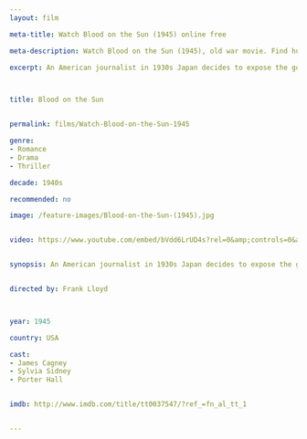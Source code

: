 ```yaml
---
layout: film

meta-title: Watch Blood on the Sun (1945) online free

meta-description: Watch Blood on the Sun (1945), old war movie. Find hundreds of classic public domain films at La Filmothèque .

excerpt: An American journalist in 1930s Japan decides to expose the government's scheme for world domination.



title: Blood on the Sun


permalink: films/Watch-Blood-on-the-Sun-1945

genre:
- Romance
- Drama
- Thriller

decade: 1940s

recommended: no

image: /feature-images/Blood-on-the-Sun-(1945).jpg


video: https://www.youtube.com/embed/bVdd6LrUD4s?rel=0&amp;controls=0&amp;showinfo=0


synopsis: An American journalist in 1930s Japan decides to expose the government's scheme for world domination.


directed by: Frank Lloyd



year: 1945

country: USA

cast:
- James Cagney
- Sylvia Sidney
- Porter Hall


imdb: http://www.imdb.com/title/tt0037547/?ref_=fn_al_tt_1


---
```


